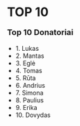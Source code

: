 # TOP 10
<!DOCTYPE html>
<html>
<head>
  <meta charset="UTF-8">
  <style>
    body {
      margin: 0;
      background: transparent;
    }

    #donatorBanner {
      position: fixed;
      bottom: 20px;
      right: 20px;
      background: rgba(0, 0, 0, 0.85);
      color: white;
      padding: 20px;
      border-radius: 12px;
      font-family: sans-serif;
      opacity: 0;
      transition: opacity 1s ease;
      max-width: 300px;
    }

    #donatorBanner.visible {
      opacity: 1;
    }

    h3 {
      margin-top: 0;
      font-size: 18px;
    }

    ul {
      margin: 0;
      padding-left: 20px;
    }

    li {
      font-size: 14px;
    }
  </style>
</head>
<body>
  <div id="donatorBanner">
    <h3>Top 10 Donatoriai</h3>
    <ul>
      <li>1. Lukas</li>
      <li>2. Mantas</li>
      <li>3. Eglė</li>
      <li>4. Tomas</li>
      <li>5. Rūta</li>
      <li>6. Andrius</li>
      <li>7. Simona</li>
      <li>8. Paulius</li>
      <li>9. Erika</li>
      <li>10. Dovydas</li>
    </ul>
  </div>

  <script>
    const banner = document.getElementById("donatorBanner");

    function toggleBanner() {
      banner.classList.add("visible");
      setTimeout(() => {
        banner.classList.remove("visible");
      }, 10000); // Rodo 10 sek.
    }

    // Pirmą kartą parodo po 5 sek., tada kartoja kas 30 sek.
    setTimeout(() => {
      toggleBanner();
      setInterval(toggleBanner, 30000);
    }, 5000);
  </script>
</body>
</html>

